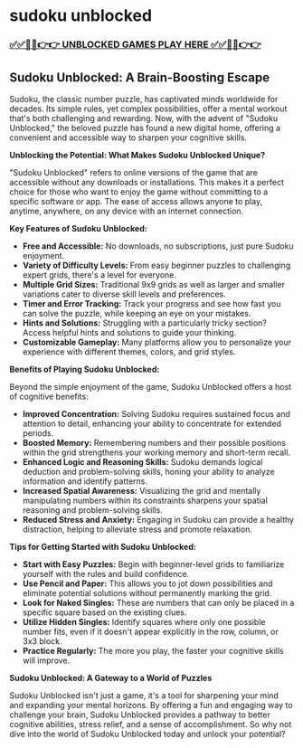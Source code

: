 # sudoku unblocked

### [✅✅🔴🔴👉👉 UNBLOCKED GAMES PLAY HERE ✅✅🔴🔴👉👉](https://topstoryindia.com)

## Sudoku Unblocked: A Brain-Boosting Escape

Sudoku, the classic number puzzle, has captivated minds worldwide for decades. Its simple rules, yet complex possibilities, offer a mental workout that's both challenging and rewarding. Now, with the advent of "Sudoku Unblocked," the beloved puzzle has found a new digital home, offering a convenient and accessible way to sharpen your cognitive skills.

**Unblocking the Potential: What Makes Sudoku Unblocked Unique?**

"Sudoku Unblocked" refers to online versions of the game that are accessible without any downloads or installations. This makes it a perfect choice for those who want to enjoy the game without committing to a specific software or app. The ease of access allows anyone to play, anytime, anywhere, on any device with an internet connection.

**Key Features of Sudoku Unblocked:**

* **Free and Accessible:** No downloads, no subscriptions, just pure Sudoku enjoyment.
* **Variety of Difficulty Levels:** From easy beginner puzzles to challenging expert grids, there's a level for everyone.
* **Multiple Grid Sizes:** Traditional 9x9 grids as well as larger and smaller variations cater to diverse skill levels and preferences.
* **Timer and Error Tracking:** Track your progress and see how fast you can solve the puzzle, while keeping an eye on your mistakes.
* **Hints and Solutions:** Struggling with a particularly tricky section? Access helpful hints and solutions to guide your thinking.
* **Customizable Gameplay:** Many platforms allow you to personalize your experience with different themes, colors, and grid styles.

**Benefits of Playing Sudoku Unblocked:**

Beyond the simple enjoyment of the game, Sudoku Unblocked offers a host of cognitive benefits:

* **Improved Concentration:** Solving Sudoku requires sustained focus and attention to detail, enhancing your ability to concentrate for extended periods.
* **Boosted Memory:** Remembering numbers and their possible positions within the grid strengthens your working memory and short-term recall.
* **Enhanced Logic and Reasoning Skills:** Sudoku demands logical deduction and problem-solving skills, honing your ability to analyze information and identify patterns.
* **Increased Spatial Awareness:** Visualizing the grid and mentally manipulating numbers within its constraints sharpens your spatial reasoning and problem-solving skills.
* **Reduced Stress and Anxiety:** Engaging in Sudoku can provide a healthy distraction, helping to alleviate stress and promote relaxation.

**Tips for Getting Started with Sudoku Unblocked:**

* **Start with Easy Puzzles:** Begin with beginner-level grids to familiarize yourself with the rules and build confidence.
* **Use Pencil and Paper:** This allows you to jot down possibilities and eliminate potential solutions without permanently marking the grid.
* **Look for Naked Singles:** These are numbers that can only be placed in a specific square based on the existing clues.
* **Utilize Hidden Singles:** Identify squares where only one possible number fits, even if it doesn't appear explicitly in the row, column, or 3x3 block.
* **Practice Regularly:** The more you play, the faster your cognitive skills will improve.

**Sudoku Unblocked: A Gateway to a World of Puzzles**

Sudoku Unblocked isn't just a game, it's a tool for sharpening your mind and expanding your mental horizons. By offering a fun and engaging way to challenge your brain, Sudoku Unblocked provides a pathway to better cognitive abilities, stress relief, and a sense of accomplishment. So why not dive into the world of Sudoku Unblocked today and unlock your potential?